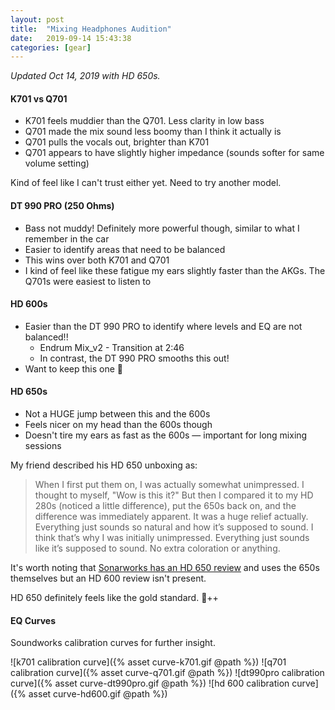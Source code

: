 ```yaml
---
layout: post
title:  "Mixing Headphones Audition"
date:   2019-09-14 15:43:38
categories: [gear]
---
```


*Updated Oct 14, 2019 with HD 650s.*

#### K701 vs Q701

* K701 feels muddier than the Q701. Less clarity in low bass
* Q701 made the mix sound less boomy than I think it actually is
* Q701 pulls the vocals out, brighter than K701
* Q701 appears to have slightly higher impedance (sounds softer for same volume setting)

Kind of feel like I can't trust either yet. Need to try another model.

#### DT 990 PRO (250 Ohms)

* Bass not muddy! Definitely more powerful though, similar to what I remember in the car
* Easier to identify areas that need to be balanced
* This wins over both K701 and Q701
* I kind of feel like these fatigue my ears slightly faster than the AKGs. The Q701s were easiest to listen to

#### HD 600s

* Easier than the DT 990 PRO to identify where levels and EQ are not balanced!!
    * Endrum Mix_v2 - Transition at 2:46
    * In contrast, the DT 990 PRO smooths this out!
* Want to keep this one 💙

#### HD 650s

* Not a HUGE jump between this and the 600s
* Feels nicer on my head than the 600s though
* Doesn't tire my ears as fast as the 600s — important for long mixing sessions

My friend described his HD 650 unboxing as:

> When I first put them on, I was actually somewhat unimpressed. I thought to myself, "Wow is this it?" But then I compared it to my HD 280s (noticed a little difference), put the 650s back on, and the difference was immediately apparent. It was a huge relief actually. Everything just sounds so natural and how it’s supposed to sound. I think that’s why I was initially unimpressed. Everything just sounds like it’s supposed to sound. No extra coloration or anything.

It's worth noting that [Sonarworks has an HD 650 review](https://www.sonarworks.com/blog/reviews/sennheiser-hd650-review/) and uses the 650s themselves but an HD 600 review isn't present.

HD 650 definitely feels like the gold standard. 💙++

#### EQ Curves

Soundworks calibration curves for further insight.

![k701 calibration curve]({% asset curve-k701.gif @path %})
![q701 calibration curve]({% asset curve-q701.gif @path %})
![dt990pro calibration curve]({% asset curve-dt990pro.gif @path %})
![hd 600 calibration curve]({% asset curve-hd600.gif @path %})
